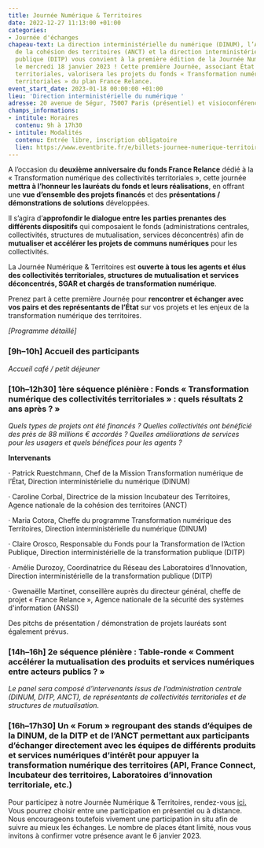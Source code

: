 ```yaml
---
title: Journée Numérique & Territoires
date: 2022-12-27 11:13:00 +01:00
categories:
- Journée d'échanges
chapeau-text: La direction interministérielle du numérique (DINUM), l’Agence nationale
  de la cohésion des territoires (ANCT) et la direction interministérielle de la transformation
  publique (DITP) vous convient à la première édition de la Journée Numérique & Territoires,
  le mercredi 18 janvier 2023 ! Cette première Journée, associant État et collectivités
  territoriales, valorisera les projets du fonds « Transformation numérique des collectivités
  territoriales » du plan France Relance.
event_start_date: 2023-01-18 00:00:00 +01:00
lieu: 'Direction interministérielle du numérique '
adresse: 20 avenue de Ségur, 75007 Paris (présentiel) et visioconférence
champs_informations:
- intitule: Horaires
  contenu: 9h à 17h30
- intitule: Modalités
  contenu: Entrée libre, inscription obligatoire
  lien: https://www.eventbrite.fr/e/billets-journee-numerique-territoires-492720509307
---
```


A l’occasion du **deuxième anniversaire du fonds France Relance** dédié à la « Transformation numérique des collectivités territoriales », cette journée **mettra à l’honneur les lauréats du fonds et leurs réalisations**, en offrant une **vue d’ensemble des projets financés** et des **présentations / démonstrations de solutions** développées.

Il s’agira d’**approfondir le dialogue entre les parties prenantes des différents dispositifs** qui composaient le fonds (administrations centrales, collectivités, structures de mutualisation, services déconcentrés) afin de **mutualiser et accélérer les projets de communs numériques** pour les collectivités.

La Journée Numérique & Territoires est **ouverte à tous les agents et élus des collectivités territoriales, structures de mutualisation et services déconcentrés, SGAR et chargés de transformation numérique**.

Prenez part à cette première Journée pour **rencontrer et échanger avec vos pairs et des représentants de l’État** sur vos projets et les enjeux de la transformation numérique des territoires.

*\[Programme détaillé\]*

### **\[9h–10h\]** Accueil des participants

*Accueil café / petit déjeuner*

### 

### **\[10h–12h30\]** 1ère séquence plénière : Fonds « Transformation numérique des collectivités territoriales » : quels résultats 2 ans après ? »

*Quels types de projets ont été financés ? Quelles collectivités ont bénéficié des près de 88 millions € accordés ? Quelles améliorations de services pour les usagers et quels bénéfices pour les agents ?*

**Intervenants**

· Patrick Ruestchmann, Chef de la Mission Transformation numérique de l’État, Direction interministérielle du numérique (DINUM)

· Caroline Corbal, Directrice de la mission Incubateur des Territoires, Agence nationale de la cohésion des territoires (ANCT)

· Maria Cotora, Cheffe du programme Transformation numérique des Territoires, Direction interministérielle du numérique (DINUM)

· Claire Orosco, Responsable du Fonds pour la Transformation de l’Action Publique, Direction interministérielle de la transformation publique (DITP)

· Amélie Durozoy, Coordinatrice du Réseau des Laboratoires d’Innovation, Direction interministérielle de la transformation publique (DITP)

· Gwenaëlle Martinet, conseillère auprès du directeur général, cheffe de projet « France Relance », Agence nationale de la sécurité des systèmes d'information (ANSSI)

Des pitchs de présentation / démonstration de projets lauréats sont également prévus.

### **\[14h–16h\]** 2e séquence plénière : Table-ronde « Comment accélérer la mutualisation des produits et services numériques entre acteurs publics ? »

*Le panel sera composé d’intervenants issus de l’administration centrale (DINUM, DITP, ANCT), de représentants de collectivités territoriales et de structures de mutualisation.*

### **\[16h–17h30\]** Un « Forum » regroupant des stands d’équipes de la DINUM, de la DITP et de l’ANCT permettant aux participants d’échanger directement avec les équipes de différents produits et services numériques d’intérêt pour appuyer la transformation numérique des territoires (API, France Connect, Incubateur des territoires, Laboratoires d’innovation territoriale, etc.)

Pour participez à notre Journée Numérique & Territoires, rendez-vous [ici. ](https://www.eventbrite.fr/e/billets-journee-numerique-territoires-492720509307 "https://www.eventbrite.fr/e/billets-journee-numerique-territoires-492720509307") Vous pourrez choisir entre une participation en présentiel ou à distance. Nous encourageons toutefois vivement une participation in situ afin de suivre au mieux les échanges. Le nombre de places étant limité, nous vous invitons à confirmer votre présence avant le 6 janvier 2023.